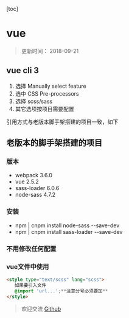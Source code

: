 [toc]

# vue
> 更新时间： 2018-09-21
## vue cli 3
1. 选择 Manually select feature
2. 选中 CSS Pre-processors
3. 选择 scss/sass
4. 其它选项按项目需要配置

引用方式与老版本脚手架搭建的项目一致，如下

## 老版本的脚手架搭建的项目
### 版本
- webpack 3.6.0
- vue 2.5.2
- sass-loader 6.0.6
- node-sass 4.7.2

### 安装
- npm | cnpm install node-sass --save-dev
- npm | cnpm install sass-loader --save-dev

### 不用修改任何配置

### vue文件中使用

```html
<style type="text/scss" lang="scss">
   如果要引入文件
   @import 'url...';**注意分号必须要加**
</style>
```

> 欢迎交流 [Github](https://github.com/NameHewei/blog-note)